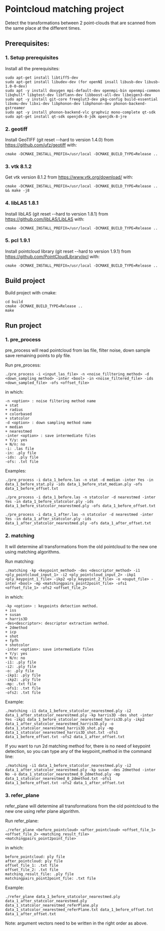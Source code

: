 # Pointcloud matching project
Detect the transformations between 2 point-clouds that are scanned from the same place at the different times.

## Prerequisites:

### 1. Setup prerequisites
Install all the prerequisites:
```
sudo apt-get install libtiff5-dev
sudo apt-get install libudev-dev (for openNI insall libusb-dev libusb-1.0-0-dev)
sudo apt -y install doxygen mpi-default-dev openmpi-bin openmpi-common libqhull* libgtest-dev libflann-dev libboost-all-dev libeigen3-dev
sudo apt -y install git-core freeglut3-dev pkg-config build-essential libxmu-dev libxi-dev libphonon-dev libphonon-dev phonon-backend-gstreamer
sudo apt -y install phonon-backend-vlc graphviz mono-complete qt-sdk
sudo apt-get install qt-sdk openjdk-8-jdk openjdk-8-jre
```

### 2. geotiff
Install GeoTIFF (git reset --hard to version 1.4.0) from https://github.com/ufz/geotiff with:
```
cmake -DCMAKE_INSTALL_PREFIX=/usr/local -DCMAKE_BUILD_TYPE=Release ..
```

### 3. vtk 8.1.2
Get vtk version 8.1.2 from https://www.vtk.org/download/ with:
```
cmake -DCMAKE_INSTALL_PREFIX=/usr/local -DCMAKE_BUILD_TYPE=Release .. && make -j8
```

### 4. libLAS 1.8.1
Install libLAS (git reset --hard to version 1.8.1) from https://github.com/libLAS/LibLAS with:
```
cmake -DCMAKE_INSTALL_PREFIX=/usr/local -DCMAKE_BUILD_TYPE=Release ..
```

### 5. pcl 1.9.1
Install pointcloud library (git reset --hard to version 1.9.1) from https://github.com/PointCloudLibrary/pcl with:
```
cmake -DCMAKE_INSTALL_PREFIX=/usr/local -DCMAKE_BUILD_TYPE=Release ..
```

## Build project
Build project with cmake:
```
cd build
cmake -DCMAKE_BUILD_TYPE=Release ..
make
```

## Run project

### 1. pre_process
pre_process will read pointcloud from las file, filter noise, down sample save remaining points to ply file.

Run pre_process:
```
./pre_process -i <input_las_file> -n <noise_filltering_method> -d <down_sampling_method> -inter <bool> -in <noise_filtered_file> -ids <down_sampled_file> -ofs <offset_file>
```

in which:
```
-n <option> : noise filtering method name
+ stat
+ radius
+ colorbased
+ statcolor
-d <option> : down sampling method name
+ median
+ nearestmed
-inter <option> : save intermediate files
+ Y/y: yes
+ N/n: no
-i: .las file
-in: .ply file
-ids: .ply file
-ofs: .txt file
```

Examples:
```
./pre_process -i data_1_before.las -n stat -d median -inter Yes -in data_1_before_stat.ply -ids data_1_before_stat_median.ply -ofs data_1_before_offset.txt
```

```
./pre_process -i data_1_before.las -n statcolor -d nearestmed -inter Yes -in data_1_before_statcolor.ply -ids data_1_before_statcolor_nearestmed.ply -ofs data_1_before_offset.txt
```

```
./pre_process -i data_1_after.las -n statcolor -d nearestmed -inter Yes -in data_1_after_statcolor.ply -ids data_1_after_statcolor_nearestmed.ply -ofs data_1_after_offset.txt
```

### 2. matching
It will determine all transformations from the old pointcloud to the new one using matching algorithms.

Run matching:
```
./matching -kp <keypoint_method> -des <descriptor_method> -i1 <ply_pointcloud_input_1> -i2 <ply_pointcloud_input_2> -ikp1 <ply_keypoint_1_file> -ikp2 <ply_keypoint_2_file> -o <ouput_file> -inter <bool> -mp <matchingpairs_point2point_file> -ofs1 <offset_file_1> -ofs2 <offset_file_2>
```

in which:
```
-kp <option> : keypoints detection method.
+ iss
+ susan
+ harris3D
-des<descriptor>: descriptor extraction method.
+ 2dmethod
+ icp
+ shot
+ fpfh
+ shotcolor
-inter <option>: save intermediate files
+ Y/y: yes
+ N/n: no
-i1: .ply file
-i2: .ply file
-o: .ply file
-ikp1: .ply file
-ikp2: .ply file
-mp: .txt file
-ofs1: .txt file
-ofs2: .txt file
```

Example:
```
./matching -i1 data_1_before_statcolor_nearestmed.ply -i2 data_1_after_statcolor_nearestmed.ply -kp harris3D -des shot -inter Yes -ikp1 data_1_before_statcolor_nearestmed_harris3D.ply -ikp2 data_1_after_statcolor_nearestmed_harris3D.ply -o data_1_statcolor_nearestmed_harris3D_shot.ply -mp data_1_statcolor_nearestmed_harris3D_shot.txt -ofs1 data_1_before_offset.txt -ofs2 data_1_after_offset.txt
```

If you want to run 2d matching method for, there is no need of keypoint detection, so you can type any of the keypoint_method in the command line:
```
./matching -i1 data_1_before_statcolor_nearestmed.ply -i2 data_1_after_statcolor_nearestmed.ply -kp susan -des 2dmethod -inter No -o data_1_statcolor_nearestmed_0_2dmethod.ply -mp data_1_statcolor_nearestmed_0_2dmethod.txt -ofs1 data_1_before_offset.txt -ofs2 data_1_after_offset.txt
```

### 3. refer_plane
refer_plane will determine all transformations from the old pointcloud to the new one using refer plane algorithm.

Run refer_plane:
```
./refer_plane <before_pointcloud> <after_pointcloud> <offset_file_1> <offset_file_2> <matching_result_file> <matchingpairs_point2point_file>
```

in which:
```
before_pointcloud: ply file
after_pointcloud: ply file
offset_file_1: .txt file
offset_file_2: .txt file
matching_result_file: .ply file
matchingpairs_point2point_file: .txt file
```

Example:
```
./refer_plane data_1_before_statcolor_nearestmed.ply data_1_after_statcolor_nearestmed.ply data_1_statcolor_nearestmed_referPlane.ply data_1_statcolor_nearestmed_referPlane.txt data_1_before_offset.txt data_1_after_offset.txt
```

Note: argument vectors need to be written in the right order as above.
